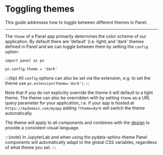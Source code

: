 # Toggling themes

This guide addresses how to toggle between different themes in Panel.

---

The `theme` of a Panel app primarily determines the color scheme of our application. By default there are 'default' (i.e. light) and 'dark' themes defined in Panel and we can toggle between them by setting the `config` option:

```{pyodide}
import panel as pn

pn.config.theme = 'dark'
```

:::{tip}
All `config` options can also be set via the extension, e.g. to set the theme use `pn.extension(theme='dark')`.
:::

Note that if you do not explicitly override the theme it will default to a light theme. The theme can also be overridden with by setting `theme` as a URL query parameter for your application, i.e. if your app is hosted at `https://mydomain.com/myapp` adding `?theme=dark` will switch the theme automatically.

The theme will apply to all components and combines with the [design](design.md) to provide a consistent visual language.

:::{note}
In JupyterLab and when using the pydata-sphinx-theme Panel components will automatically adapt to the global CSS variables, regardless of what theme you set.
:::
